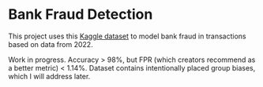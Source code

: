 <h1>Bank Fraud Detection</h1>

<p>This project uses this <a href="https://www.kaggle.com/datasets/sgpjesus/bank-account-fraud-dataset-neurips-2022">Kaggle dataset</a> to model bank fraud in transactions based on data from 2022.</p>

<p>Work in progress. Accuracy > 98%, but FPR (which creators recommend as a better metric) < 1.14%. Dataset contains intentionally placed group biases, which I will address later.</p>

